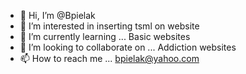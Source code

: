 - 👋 Hi, I’m @Bpielak
- 👀 I’m interested in inserting tsml on website
- 🌱 I’m currently learning ... Basic websites
- 💞️ I’m looking to collaborate on ... Addiction websites
- 📫 How to reach me ... bpielak@yahoo.com

<!---
Bpielak/Bpielak is a ✨ special ✨ repository because its `README.md` (this file) appears on your GitHub profile.
You can click the Preview link to take a look at your changes.
--->
